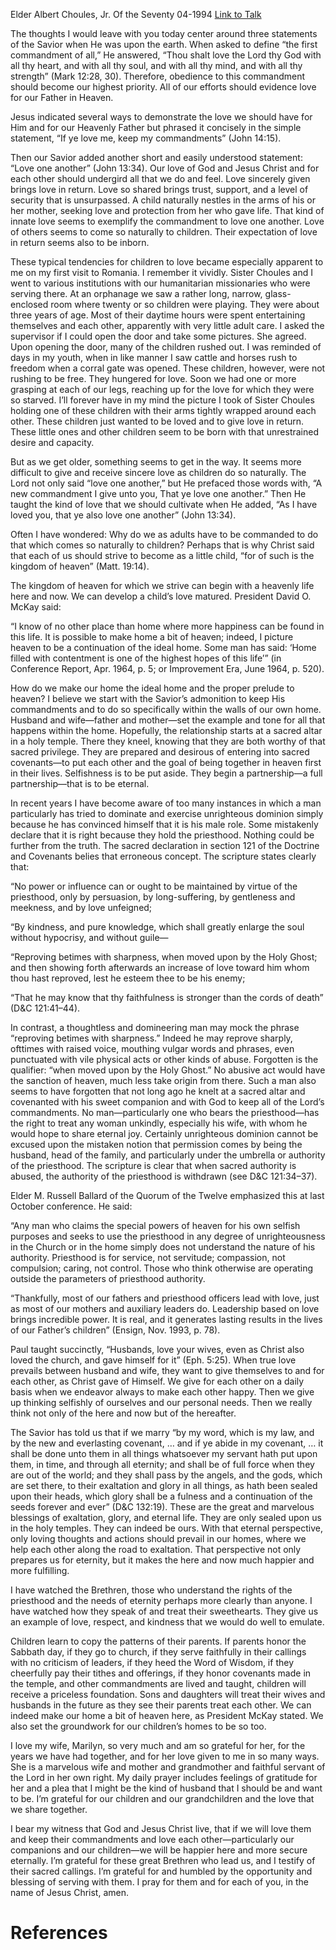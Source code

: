 Elder Albert Choules, Jr.
Of the Seventy
04-1994
[Link to Talk](https://www.churchofjesuschrist.org/study/general-conference/1994/04/a-childs-love-matured?lang=eng)

The thoughts I would leave with you today center around three statements of the Savior when He was upon the earth. When asked to define “the first commandment of all,” He answered, “Thou shalt love the Lord thy God with all thy heart, and with all thy soul, and with all thy mind, and with all thy strength” (Mark 12:28, 30). Therefore, obedience to this commandment should become our highest priority. All of our efforts should evidence love for our Father in Heaven.

Jesus indicated several ways to demonstrate the love we should have for Him and for our Heavenly Father but phrased it concisely in the simple statement, “If ye love me, keep my commandments” (John 14:15).

Then our Savior added another short and easily understood statement: “Love one another” (John 13:34). Our love of God and Jesus Christ and for each other should undergird all that we do and feel. Love sincerely given brings love in return. Love so shared brings trust, support, and a level of security that is unsurpassed. A child naturally nestles in the arms of his or her mother, seeking love and protection from her who gave life. That kind of innate love seems to exemplify the commandment to love one another. Love of others seems to come so naturally to children. Their expectation of love in return seems also to be inborn.

These typical tendencies for children to love became especially apparent to me on my first visit to Romania. I remember it vividly. Sister Choules and I went to various institutions with our humanitarian missionaries who were serving there. At an orphanage we saw a rather long, narrow, glass-enclosed room where twenty or so children were playing. They were about three years of age. Most of their daytime hours were spent entertaining themselves and each other, apparently with very little adult care. I asked the supervisor if I could open the door and take some pictures. She agreed. Upon opening the door, many of the children rushed out. I was reminded of days in my youth, when in like manner I saw cattle and horses rush to freedom when a corral gate was opened. These children, however, were not rushing to be free. They hungered for love. Soon we had one or more grasping at each of our legs, reaching up for the love for which they were so starved. I’ll forever have in my mind the picture I took of Sister Choules holding one of these children with their arms tightly wrapped around each other. These children just wanted to be loved and to give love in return. These little ones and other children seem to be born with that unrestrained desire and capacity.

But as we get older, something seems to get in the way. It seems more difficult to give and receive sincere love as children do so naturally. The Lord not only said “love one another,” but He prefaced those words with, “A new commandment I give unto you, That ye love one another.” Then He taught the kind of love that we should cultivate when He added, “As I have loved you, that ye also love one another” (John 13:34).

Often I have wondered: Why do we as adults have to be commanded to do that which comes so naturally to children? Perhaps that is why Christ said that each of us should strive to become as a little child, “for of such is the kingdom of heaven” (Matt. 19:14).

The kingdom of heaven for which we strive can begin with a heavenly life here and now. We can develop a child’s love matured. President David O. McKay said:

“I know of no other place than home where more happiness can be found in this life. It is possible to make home a bit of heaven; indeed, I picture heaven to be a continuation of the ideal home. Some man has said: ‘Home filled with contentment is one of the highest hopes of this life’” (in Conference Report, Apr. 1964, p. 5; or Improvement Era, June 1964, p. 520).

How do we make our home the ideal home and the proper prelude to heaven? I believe we start with the Savior’s admonition to keep His commandments and to do so specifically within the walls of our own home. Husband and wife—father and mother—set the example and tone for all that happens within the home. Hopefully, the relationship starts at a sacred altar in a holy temple. There they kneel, knowing that they are both worthy of that sacred privilege. They are prepared and desirous of entering into sacred covenants—to put each other and the goal of being together in heaven first in their lives. Selfishness is to be put aside. They begin a partnership—a full partnership—that is to be eternal.

In recent years I have become aware of too many instances in which a man particularly has tried to dominate and exercise unrighteous dominion simply because he has convinced himself that it is his male role. Some mistakenly declare that it is right because they hold the priesthood. Nothing could be further from the truth. The sacred declaration in section 121 of the Doctrine and Covenants belies that erroneous concept. The scripture states clearly that:

“No power or influence can or ought to be maintained by virtue of the priesthood, only by persuasion, by long-suffering, by gentleness and meekness, and by love unfeigned;

“By kindness, and pure knowledge, which shall greatly enlarge the soul without hypocrisy, and without guile—

“Reproving betimes with sharpness, when moved upon by the Holy Ghost; and then showing forth afterwards an increase of love toward him whom thou hast reproved, lest he esteem thee to be his enemy;

“That he may know that thy faithfulness is stronger than the cords of death” (D&C 121:41–44).

In contrast, a thoughtless and domineering man may mock the phrase “reproving betimes with sharpness.” Indeed he may reprove sharply, ofttimes with raised voice, mouthing vulgar words and phrases, even punctuated with vile physical acts or other kinds of abuse. Forgotten is the qualifier: “when moved upon by the Holy Ghost.” No abusive act would have the sanction of heaven, much less take origin from there. Such a man also seems to have forgotten that not long ago he knelt at a sacred altar and covenanted with his sweet companion and with God to keep all of the Lord’s commandments. No man—particularly one who bears the priesthood—has the right to treat any woman unkindly, especially his wife, with whom he would hope to share eternal joy. Certainly unrighteous dominion cannot be excused upon the mistaken notion that permission comes by being the husband, head of the family, and particularly under the umbrella or authority of the priesthood. The scripture is clear that when sacred authority is abused, the authority of the priesthood is withdrawn (see D&C 121:34–37).

Elder M. Russell Ballard of the Quorum of the Twelve emphasized this at last October conference. He said:

“Any man who claims the special powers of heaven for his own selfish purposes and seeks to use the priesthood in any degree of unrighteousness in the Church or in the home simply does not understand the nature of his authority. Priesthood is for service, not servitude; compassion, not compulsion; caring, not control. Those who think otherwise are operating outside the parameters of priesthood authority.

“Thankfully, most of our fathers and priesthood officers lead with love, just as most of our mothers and auxiliary leaders do. Leadership based on love brings incredible power. It is real, and it generates lasting results in the lives of our Father’s children” (Ensign, Nov. 1993, p. 78).

Paul taught succinctly, “Husbands, love your wives, even as Christ also loved the church, and gave himself for it” (Eph. 5:25). When true love prevails between husband and wife, they want to give themselves to and for each other, as Christ gave of Himself. We give for each other on a daily basis when we endeavor always to make each other happy. Then we give up thinking selfishly of ourselves and our personal needs. Then we really think not only of the here and now but of the hereafter.

The Savior has told us that if we marry “by my word, which is my law, and by the new and everlasting covenant, … and if ye abide in my covenant, … it shall be done unto them in all things whatsoever my servant hath put upon them, in time, and through all eternity; and shall be of full force when they are out of the world; and they shall pass by the angels, and the gods, which are set there, to their exaltation and glory in all things, as hath been sealed upon their heads, which glory shall be a fulness and a continuation of the seeds forever and ever” (D&C 132:19). These are the great and marvelous blessings of exaltation, glory, and eternal life. They are only sealed upon us in the holy temples. They can indeed be ours. With that eternal perspective, only loving thoughts and actions should prevail in our homes, where we help each other along the road to exaltation. That perspective not only prepares us for eternity, but it makes the here and now much happier and more fulfilling.

I have watched the Brethren, those who understand the rights of the priesthood and the needs of eternity perhaps more clearly than anyone. I have watched how they speak of and treat their sweethearts. They give us an example of love, respect, and kindness that we would do well to emulate.

Children learn to copy the patterns of their parents. If parents honor the Sabbath day, if they go to church, if they serve faithfully in their callings with no criticism of leaders, if they heed the Word of Wisdom, if they cheerfully pay their tithes and offerings, if they honor covenants made in the temple, and other commandments are lived and taught, children will receive a priceless foundation. Sons and daughters will treat their wives and husbands in the future as they see their parents treat each other. We can indeed make our home a bit of heaven here, as President McKay stated. We also set the groundwork for our children’s homes to be so too.

I love my wife, Marilyn, so very much and am so grateful for her, for the years we have had together, and for her love given to me in so many ways. She is a marvelous wife and mother and grandmother and faithful servant of the Lord in her own right. My daily prayer includes feelings of gratitude for her and a plea that I might be the kind of husband that I should be and want to be. I’m grateful for our children and our grandchildren and the love that we share together.

I bear my witness that God and Jesus Christ live, that if we will love them and keep their commandments and love each other—particularly our companions and our children—we will be happier here and more secure eternally. I’m grateful for these great Brethren who lead us, and I testify of their sacred callings. I’m grateful for and humbled by the opportunity and blessing of serving with them. I pray for them and for each of you, in the name of Jesus Christ, amen.

# References
